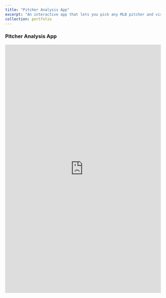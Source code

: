 ```yaml
---
title: "Pitcher Analysis App"
excerpt: "An interactive app that lets you pick any MLB pitcher and visualize their pitch tendencies, location patterns under specific scenarios, progression metrics, and percentile rankings.<br/><img src='/images/Strikezone_Count.png'>"
collection: portfolio
---
```


### Pitcher Analysis App

<iframe src="https://nolanlo.shinyapps.io/Pitcher_Analysis_App/" width="100%" height="800" frameborder="0"></iframe>
